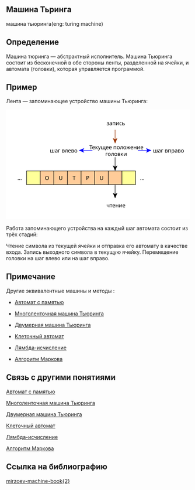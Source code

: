 ## Машина Тьринга
машина тьюринга(eng: turing machine)
## Определение 
Машина тюринга — абстрактный исполнитель. Машина Тьюринга состоит из бесконечной в обе стороны ленты, разделенной на ячейки, и автомата (головки), которая управляется программой.
## Пример
Лента — запоминающее устройство машины Тьюринга:

![tm_memory](https://github.com/vernikkkkkkkkkkkkkkkkkkk/concept_new/blob/main/images/tm_memory.svg)

Работа запоминающего устройства на каждый шаг автомата состоит из трёх стадий:

Чтение символа из текущей ячейки и отправка его автомату в качестве входа.
Запись выходного символа в текущую ячейку.
Перемещение головки на шаг влево или на шаг вправо.
## Примечание
Другие эквивалентные машины и методы :

-  [Автомат с памятью](https://github.com/vernikkkkkkkkkkkkkkkkkkk/concept_new/blob/main/concept/automatic%20machine%20with%20memory.md)

-  [Многоленточная машина Тьюринга](https://github.com/vernikkkkkkkkkkkkkkkkkkk/concept_new/blob/main/concept/multiband%20turing%20machine.md)

-  [Двумерная машина Тьюринга](https://github.com/vernikkkkkkkkkkkkkkkkkkk/concept_new/blob/main/concept/two-dimensional%20turing%20machine.md)

-  [Клеточный автомат](https://github.com/vernikkkkkkkkkkkkkkkkkkk/concept_new/blob/main/concept/cellular%20automaton.md)

-  [Лямбда-исчисление](https://github.com/vernikkkkkkkkkkkkkkkkkkk/concept_new/blob/main/concept/lambda%20calculus.md)

-  [Алгоритм Маркова](https://github.com/vernikkkkkkkkkkkkkkkkkkk/concept_new/blob/main/concept/markov%20algorithm.md)




## Связь с другими понятиями

[Автомат с памятью](https://github.com/vernikkkkkkkkkkkkkkkkkkk/concept_new/blob/main/concept/automatic%20machine%20with%20memory.md)

[Многоленточная машина Тьюринга](https://github.com/vernikkkkkkkkkkkkkkkkkkk/concept_new/blob/main/concept/multiband%20turing%20machine.md)

[Двумерная машина Тьюринга](https://github.com/vernikkkkkkkkkkkkkkkkkkk/concept_new/blob/main/concept/two-dimensional%20turing%20machine.md)

[Клеточный автомат](https://github.com/vernikkkkkkkkkkkkkkkkkkk/concept_new/blob/main/concept/cellular%20automaton.md)

[Лямбда-исчисление](https://github.com/vernikkkkkkkkkkkkkkkkkkk/concept_new/blob/main/concept/lambda%20calculus.md)

[Алгоритм Маркова](https://github.com/vernikkkkkkkkkkkkkkkkkkk/concept_new/blob/main/concept/markov%20algorithm.md)


## Ссылка на библиографию
[mirzoev-machine-book{2}](https://github.com/vernikkkkkkkkkkkkkkkkkkk/concept_new/blob/main/bibliography/mirzoev-machine-book%7B2%7D.md)
